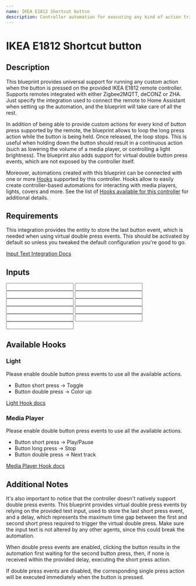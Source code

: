 ```yaml
---
name: IKEA E1812 Shortcut button
description: Controller automation for executing any kind of action triggered by an IKEA E1812 remote controller. Allows to optionally loop an action on a button long press. Supports Zigbee2MQTT, deCONZ, ZHA.
---
```


# IKEA E1812 Shortcut button

## Description

This blueprint provides universal support for running any custom action when the button is pressed on the provided IKEA E1812 remote controller. Supports remotes integrated with either Zigbee2MQTT, deCONZ or ZHA. Just specify the integration used to connect the remote to Home Assistant when setting up the automation, and the blueprint will take care of all the rest.

In addition of being able to provide custom actions for every kind of button press supported by the remote, the blueprint allows to loop the long press action while the button is being held. Once released, the loop stops. This is useful when holding down the button should result in a continuous action (such as lowering the volume of a media player, or controlling a light brightness).
The blueprint also adds support for virtual double button press events, which are not exposed by the controller itself.

Moreover, automations created with this blueprint can be connected with one or more [Hooks](https://epmatt.github.io/awesome-ha-blueprints/blueprints/hooks) supported by this controller.
Hooks allow to easily create controller-based automations for interacting with media players, lights, covers and more. See the list of [Hooks available for this controller](https://epmatt.github.io/awesome-ha-blueprints/blueprints/controllers/ikea_e1812#available-hooks) for additional details.

## Requirements

<Requirement
 id='zigbee2mqtt'
 />
<Requirement
 id='zha'
 />
<Requirement
 id='deconz'
 />
<Requirement
 name='Input Text Integration'
 required='Double press action'>
 This integration provides the entity to store the last button event, which is needed when using virtual double press events. This should be activated by default so unless you tweaked the default configuration you're good to go.

 [Input Text Integration Docs](https://www.home-assistant.io/integrations/input_text/)
</Requirement>

## Inputs

<Input
 name='Integration'
 description='Integration used for connecting the remote with Home Assistant. Select "Zigbee2MQTT", "deCONZ" or "ZHA".'
 selector='select'
 required
 />
<Input
 name='Remote'
 description='The IKEA remote to use for the automation. Choose a value only if the remote is integrated with deCONZ or ZHA.'
 selector='device'
 required='ZHA, deCONZ'
 />
<Input
 name='Remote Action Sensor'
 description='The action sensor of the IKEA remote to use for the automation. Choose a value only if the remote is integrated with Zigbee2MQTT.'
 selector='entity'
 required='Zigbee2MQTT'
 />
<Input
name='Button short press'
description='Action to run on short button press.'
selector='action'
/>
<Input
 name='Button double press'
 description='Action to run on double button press.'
 selector='action'
 />
<Input
 name='Button long press'
 description='Action to run on long button press.'
 selector='action'
 />
<Input
 name='Button release after long press'
 description='Action to run on button release after a long press.'
 selector='action'
 />
<Input
 name='Long button press - loop until release'
 description='Loop the action until the button is released.'
 selector='boolean'
 />
<Input
 name='Expose button double press event'
 description='Choose whether or not to expose the virtual double press event. Turn this on if you are providing an action for the button double press event.'
 selector='boolean'
 />
<Input
 name='Helper - Last Press Event'
 description='Input Text used to store the last press event. Provide an entity only if you are using a double press action.'
 required='Double press action'
 selector='entity'
 />
<Input
 name='Helper - Double Press delay'
 description='Max delay between the first and the second button press for the double press event. Provide a value only if you are using a double press action. Increase this value if you notice that the double press action is not triggered properly.'
 selector='number'
 />

## Available Hooks

### Light

Please enable double button press events to use all the available actions.

- Button short press -> Toggle
- Button double press -> Color up

[Light Hook docs](https://epmatt.github.io/awesome-ha-blueprints/blueprints/hooks/light)

### Media Player

Please enable double button press events to use all the available actions.

- Button short press -> Play/Pause
- Button long press -> Stop
- Button double press -> Next track

[Media Player Hook docs](https://epmatt.github.io/awesome-ha-blueprints/blueprints/hooks/media_player)

## Additional Notes

It's also important to notice that the controller doesn't natively support double press events. This blueprint provides virtual double press events by relying on the provided text input, used to store the last short press event, and a delay, which represents the maximum time gap between the first and second short press required to trigger the virtual double press. Make sure the input text is not altered by any other agents, since this could break the automation.

When double press events are enabled, clicking the button results in the automation first waiting for the second button press, then, if none is received within the provided delay, executing the short press action.

If double press events are disabled, the corresponding single press action will be executed immediately when the button is pressed.
